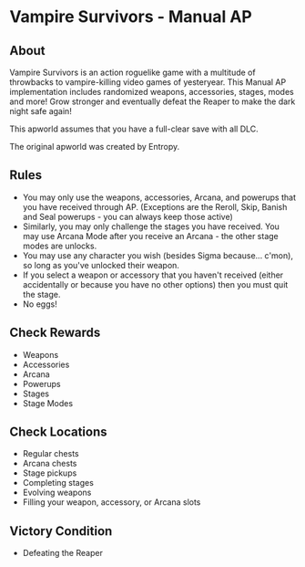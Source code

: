 # Vampire Survivors - Manual AP

## About
Vampire Survivors is an action roguelike game with a multitude of throwbacks to vampire-killing video games of yesteryear. This Manual AP implementation includes randomized weapons, accessories, stages, modes and more! Grow stronger and eventually defeat the Reaper to make the dark night safe again!

This apworld assumes that you have a full-clear save with all DLC.

The original apworld was created by Entropy.

## Rules

* You may only use the weapons, accessories, Arcana, and powerups that you have received through AP. (Exceptions are the Reroll, Skip, Banish and Seal powerups - you can always keep those active)
* Similarly, you may only challenge the stages you have received. You may use Arcana Mode after you receive an Arcana - the other stage modes are unlocks.
* You may use any character you wish (besides Sigma because... c'mon), so long as you've unlocked their weapon.
* If you select a weapon or accessory that you haven't received (either accidentally or because you have no other options) then you must quit the stage.
* No eggs!

## Check Rewards

* Weapons
* Accessories
* Arcana
* Powerups
* Stages
* Stage Modes

## Check Locations

* Regular chests
* Arcana chests
* Stage pickups
* Completing stages
* Evolving weapons
* Filling your weapon, accessory, or Arcana slots

## Victory Condition

* Defeating the Reaper